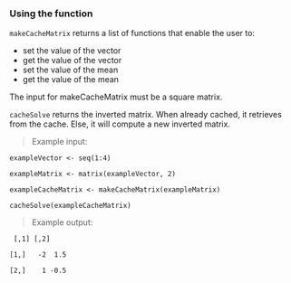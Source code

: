 ### Using the function
 `makeCacheMatrix` returns a list of functions that enable the user to:
* set the value of the vector
* get the value of the vector
* set the value of the mean
* get the value of the mean

The input for makeCacheMatrix must be a square matrix. 

`cacheSolve` returns the inverted matrix. When already cached, it retrieves from the cache.
Else, it will compute a new inverted matrix.


> Example input:
 
`exampleVector <- seq(1:4)`
  
`exampleMatrix <- matrix(exampleVector, 2)`
  
`exampleCacheMatrix <- makeCacheMatrix(exampleMatrix)`
  
`cacheSolve(exampleCacheMatrix)`

> Example output: 

     [,1] [,2]
     
    [1,]   -2  1.5

    [2,]    1 -0.5


